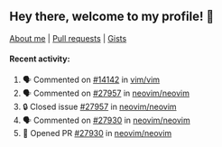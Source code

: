 ## Hey there, welcome to my profile! 👋

[About me](https://seandewar.github.io/)
 | [Pull requests](https://github.com/search?p=1&q=author%3Aseandewar+is%3Apr)
 | [Gists](https://gist.github.com/seandewar)

#### Recent activity:

<!--START_SECTION:activity-->
1. 🗣 Commented on [#14142](https://github.com/vim/vim/pull/14142#issuecomment-2020021671) in [vim/vim](https://github.com/vim/vim)
2. 🗣 Commented on [#27957](https://github.com/neovim/neovim/issues/27957#issuecomment-2011030718) in [neovim/neovim](https://github.com/neovim/neovim)
3. 🔒 Closed issue [#27957](https://github.com/neovim/neovim/issues/27957) in [neovim/neovim](https://github.com/neovim/neovim)
4. 🗣 Commented on [#27930](https://github.com/neovim/neovim/pull/27930#issuecomment-2006996795) in [neovim/neovim](https://github.com/neovim/neovim)
5. 💪 Opened PR [#27930](https://github.com/neovim/neovim/pull/27930) in [neovim/neovim](https://github.com/neovim/neovim)
<!--END_SECTION:activity-->
